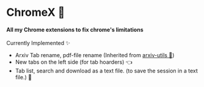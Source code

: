 
# ChromeX 🎃

#### All my Chrome extensions to fix chrome's limitations

Currently Implemented ✨

- Arxiv Tab rename, pdf-file rename (Inherited from [arxiv-utils 🙌](https://github.com/j3soon/arxiv-utils))
- New tabs on the left side (for tab hoarders) 👈 
- Tab list, search and download as a text file. (to save the session in a text file.) 📝